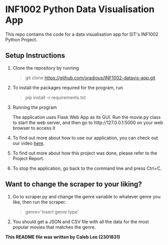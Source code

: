 # INF1002 Python Data Visualisation App

This repo contains the code for a data visualisation app for SIT's INF1002 Python Project.

## Setup Instructions

1. Clone the repository by running
    > git clone <https://github.com/oradious/INF1002-datavis-app.git>
2. To install the packages required for the program, run
   > pip install -r requirements.txt
3. Running the program

    <p>The application uses Flask Web App as its GUI. Run the movie.py class to start the web server, and then go to http://127.0.0.1:5000 on your web browser to access it</p>

4. To find out more about how to use our application, you can check out our video <a href="" target="_blank">here</a>.
5. To find out more about how this project was done, please refer to the Project Report.
6. To stop the application, go back to the command line and press Ctrl+C.

## Want to change the scraper to your liking?

1. Go to scraper.py and change the genre variable to whatever genre you like, then run the scraper.
   >genre='insert genre type'

2. You should get a JSON and CSV file with all the data for the most popular movies that matches the genre.

**This README file was written by Caleb Lee (2301831)**
